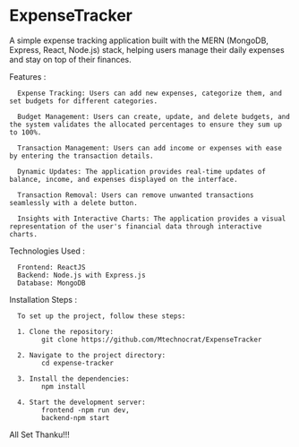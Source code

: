 ﻿# ExpenseTracker

A simple expense tracking application built with the MERN (MongoDB, Express, React, Node.js) stack, helping users manage their daily expenses and stay on top of their finances.

Features : 

      Expense Tracking: Users can add new expenses, categorize them, and set budgets for different categories.
      
      Budget Management: Users can create, update, and delete budgets, and the system validates the allocated percentages to ensure they sum up to 100%.
      
      Transaction Management: Users can add income or expenses with ease by entering the transaction details.
      
      Dynamic Updates: The application provides real-time updates of balance, income, and expenses displayed on the interface.
      
      Transaction Removal: Users can remove unwanted transactions seamlessly with a delete button.
      
      Insights with Interactive Charts: The application provides a visual representation of the user's financial data through interactive charts.


Technologies Used :

      Frontend: ReactJS
      Backend: Node.js with Express.js
      Database: MongoDB


Installation Steps :

      To set up the project, follow these steps:
      
      1. Clone the repository:
            git clone https://github.com/Mtechnocrat/ExpenseTracker
       
      2. Navigate to the project directory:
            cd expense-tracker
         
      3. Install the dependencies:
            npm install
      
      4. Start the development server:
            frontend -npm run dev,
            backend-npm start

All Set Thanku!!!
